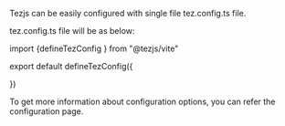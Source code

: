 
Tezjs can be easily  configured with single file tez.config.ts file.  

tez.config.ts file will be as below:  

import {defineTezConfig } from "@tezjs/vite"  


export default defineTezConfig({  
      
})  

To get more information about configuration options, you can refer the configuration page.
